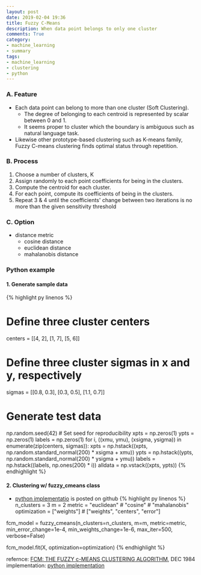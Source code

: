 ```yaml
---
layout: post
date: 2019-02-04 19:36
title: Fuzzy C-Means
description: When data point belongs to only one cluster
comments: True
category: 
- machine_learning
- summary
tags:
- machine_learning
- clustering
- python
---
```

### A. Feature
- Each data point can belong to more than one cluster (Soft Clustering).
    - The degree of belonging to each centroid is represented by scalar between 0 and 1.
    - It seems proper to cluster which the boundary is ambiguous such as natural language task.
- Likewise other prototype-based clustering such as K-means family, Fuzzy C-means clustering finds optimal status through repetition.
  
### B. Process
1. Choose a number of clusters, K
2. Assign randomly to each point coefficients for being in the clusters.
3. Compute the centroid for each cluster.
4. For each point, compute its coefficients of being in the clusters.
5. Repeat 3 & 4 until the coefficients' change between two iterations is no more than the given sensitivity threshold
   
### C. Option
- distance metric
    - cosine distance
    - euclidean distance
    - mahalanobis distance


### Python example
#### 1. Generate sample data
{% highlight py linenos %}
# Define three cluster centers
centers = [[4, 2],
           [1, 7],
           [5, 6]]

# Define three cluster sigmas in x and y, respectively
sigmas = [[0.8, 0.3],
          [0.3, 0.5],
          [1.1, 0.7]]

# Generate test data
np.random.seed(42)  # Set seed for reproducibility
xpts = np.zeros(1)
ypts = np.zeros(1)
labels = np.zeros(1)
for i, ((xmu, ymu), (xsigma, ysigma)) in enumerate(zip(centers, sigmas)):
    xpts = np.hstack((xpts, np.random.standard_normal(200) * xsigma + xmu))
    ypts = np.hstack((ypts, np.random.standard_normal(200) * ysigma + ymu))
    labels = np.hstack((labels, np.ones(200) * i))
alldata = np.vstack((xpts, ypts))
{% endhighlight %}

#### 2. Clustering w/ fuzzy_cmeans class
- [python implementatio](https://github.com/bigshanedogg/python-fuzzy-c-means) is posted on github
{% highlight py linenos %}
n_clusters = 3
m = 2
metric = "euclidean" # "cosine" # "mahalanobis"
optimization = ["weights"] # ["weights", "centers", "error"]

fcm_model = fuzzy_cmeans(n_clusters=n_clusters, m=m, metric=metric, min_error_change=1e-4, min_weights_change=1e-6, max_iter=500, 
                 verbose=False)

fcm_model.fit(X, optimization=optimization)
{% endhighlight %}


refernce: [FCM: THE FUZZY c-MEANS CLUSTERING ALGORITHM](https://staff.fmi.uvt.ro/~daniela.zaharie/dm2018/RO/TemeProiecte/Biblio/FuzzyCMeans/FCM%20-%20The%20Fuzzy%20c-Means%20Clustering%20Algorithm.pdf), DEC 1984
implementation: [python implementation](https://github.com/bigshanedogg/python-fuzzy-c-means)